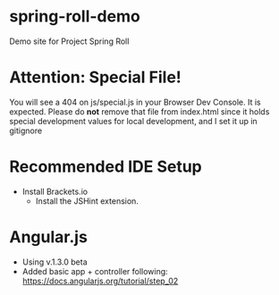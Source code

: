 spring-roll-demo
================

Demo site for Project Spring Roll

Attention: Special File!
========================

You will see a 404 on js/special.js in your Browser Dev Console. It is expected. Please do **not** remove that file from index.html since it holds special development values for local development, and I set it up in gitignore

Recommended IDE Setup
=====================
 - Install Brackets.io
    - Install the JSHint extension.

Angular.js
==========
 - Using v.1.3.0 beta
 - Added basic app + controller following: https://docs.angularjs.org/tutorial/step_02